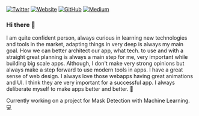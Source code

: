[![Twitter](https://img.shields.io/twitter/follow/Saurabh?style=flat-square&logo=twitter)](https://twitter.com/Saurabh50798764)
[![Website](https://img.shields.io/badge/Saurabh-grey?style=flat-square)](https://portfolio-u6s9.onrender.com)
[![GitHub](https://img.shields.io/badge/GitHub-Saurabh-lightgrey?style=flat-square&logo=github)](https://github.com/Saurabh-FullStackDev)
[![Medium](https://img.shields.io/badge/Medium-Saurabh-green?style=flat-square&logo=medium)](https://medium.com/@saurabh.fullstackdev)

### Hi there 👋

I am quite confident person, always curious in learning new technologies and tools in the market, adapting things in very deep is always my main goal. How we can better architect our app, what tech. to use and with a straight great planning is always a main step for me, very important while building big scale apps. Although, I don't make very strong opinions but always make a step forward to use modern tools in apps. I have a great sense of web design. I always love those webapps having great animations and UI. I think they are very important for a successful app. I always deliberate myself to make apps better and better. 🙂

Currently working on a project for Mask Detection with Machine Learning. 💻

